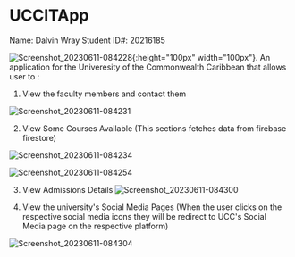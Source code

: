 # UCCITApp
Name: Dalvin Wray 
Student ID#: 20216185
 

 ![Screenshot_20230611-084228](https://github.com/DalvinWray/UCCITApp/assets/122240870/54912fa9-b55a-46b8-aa9d-6bbe3e8862df){:height="100px" width="100px"}.
 An application for the Univeresity of the Commonwealth Caribbean that allows user to :
 
 1. View the faculty members and contact them
 
 ![Screenshot_20230611-084231](https://github.com/DalvinWray/UCCITApp/assets/122240870/7e87a46f-a12b-4f7e-8c91-8fb0ec2a4a77)

 2. View Some Courses Available (This sections fetches data from firebase firestore)
 
![Screenshot_20230611-084234](https://github.com/DalvinWray/UCCITApp/assets/122240870/99e62a46-336b-4543-b440-e35b1f1eb4b8)

![Screenshot_20230611-084254](https://github.com/DalvinWray/UCCITApp/assets/122240870/57694602-3805-400e-83d5-eaa2fa3ff654)

 3. View Admissions Details
![Screenshot_20230611-084300](https://github.com/DalvinWray/UCCITApp/assets/122240870/0bff44e1-eff3-4da0-9af3-a250f42dc6d7)


 5. View the university's Social Media Pages (When the user clicks on the respective social media icons they will be redirect to  UCC's Social Media page on the respective platform)
 
 ![Screenshot_20230611-084304](https://github.com/DalvinWray/UCCITApp/assets/122240870/ffb542df-6997-415e-bac9-3efc37c88866)

 
